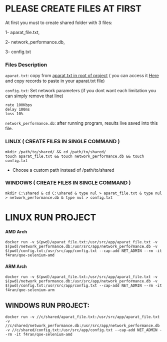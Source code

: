 # PLEASE CREATE FILES AT FIRST 

At first you must to create shared folder with 3 files:

1- aparat_file.txt, 

2- network_performance.db,

3- config.txt

### Files Description

`aparat.txt`: copy from [aparat.txt in root of project](https://github.com/F4RAN/qoe-selenium/blob/main/aparat_file.txt) ( you can access it [Here](https://github.com/F4RAN/qoe-selenium/blob/main/aparat_file.txt) and copy records to paste in your aparat.txt file)

`config.txt`: 
Set network parameters (if you dont want each limitation you can simply remove that line)
```
rate 100Kbps
delay 100ms
loss 10%
```

`network_performance.db`: after running program, results live saved into this file.

### LINUX ( CREATE FILES IN SINGLE COMMAND )
```
mkdir /path/to/shared/ && cd /path/to/shared/
touch aparat_file.txt && touch network_performance.db && touch config.txt
```
* Choose a custom path instead of /path/to/shared

### WINDOWS ( CREATE FILES IN SINGLE COMMAND )
```
mkdir C:\shared & cd C:\shared & type nul > aparat_file.txt & type nul > network_performance.db & type nul > config.txt 
```



# LINUX RUN PROJECT

#### AMD Arch
```
docker run -v $(pwd)/aparat_file.txt:/usr/src/app/aparat_file.txt -v $(pwd)/network_performance.db:/usr/src/app/network_performance.db -v $(pwd)/config.txt:/usr/src/app/config.txt --cap-add NET_ADMIN --rm -it f4ran/qoe-selenium-amd
```
#### ARM Arch
```
docker run -v $(pwd)/aparat_file.txt:/usr/src/app/aparat_file.txt -v $(pwd)/network_performance.db:/usr/src/app/network_performance.db -v $(pwd)/config.txt:/usr/src/app/config.txt --cap-add NET_ADMIN --rm -it f4ran/qoe-selenium-arm
```

## WINDOWS RUN PROJECT:

```
docker run -v //c/shared/aparat_file.txt:/usr/src/app/aparat_file.txt -v //c/shared/network_performance.db:/usr/src/app/network_performance.db -v //c/shared/config.txt:/usr/src/app/config.txt --cap-add NET_ADMIN --rm -it f4ran/qoe-selenium-amd
```





